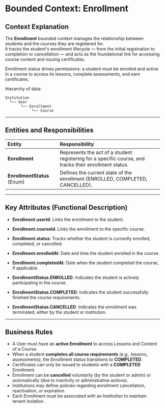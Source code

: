 # Bounded Context: Enrollment

## Context Explanation

The **Enrollment** bounded context manages the relationship between students and the courses they are registered for.  
It tracks the student's enrollment lifecycle — from the initial registration to completion or cancellation — and acts as the foundational link for accessing course content and issuing certificates.

Enrollment status drives permissions: a student must be enrolled and active in a course to access its lessons, complete assessments, and earn certificates.

Hierarchy of data:

```plaintext
Institution
  └── User
       └── Enrollment
            └── Course
```

---

## Entities and Responsibilities

| Entity             | Responsibility |
|:-------------------|:----------------|
| **Enrollment**     | Represents the act of a student registering for a specific course, and tracks their enrollment status. |
| **EnrollmentStatus** (Enum) | Defines the current state of the enrollment (ENROLLED, COMPLETED, CANCELLED). |

---

## Key Attributes (Functional Description)

- **Enrollment.userId**: Links the enrollment to the student.
- **Enrollment.courseId**: Links the enrollment to the specific course.
- **Enrollment.status**: Tracks whether the student is currently enrolled, completed, or cancelled.
- **Enrollment.enrolledAt**: Date and time the student enrolled in the course.
- **Enrollment.completedAt**: Date when the student completed the course, if applicable.

- **EnrollmentStatus.ENROLLED**: Indicates the student is actively participating in the course.
- **EnrollmentStatus.COMPLETED**: Indicates the student successfully finished the course requirements.
- **EnrollmentStatus.CANCELLED**: Indicates the enrollment was terminated, either by the student or institution.

---

## Business Rules

- A User must have an **active Enrollment** to access Lessons and Content of a Course.
- When a student **completes all course requirements** (e.g., lessons, assessments), the Enrollment status transitions to **COMPLETED**.
- Certificates can only be issued to students with a **COMPLETED** Enrollment.
- Enrollment can be **cancelled** voluntarily (by the student or admin) or automatically (due to inactivity or administrative actions).
- Institutions may define policies regarding enrollment cancellation, reactivation, or expiration.
- Each Enrollment must be associated with an Institution to maintain tenant isolation.